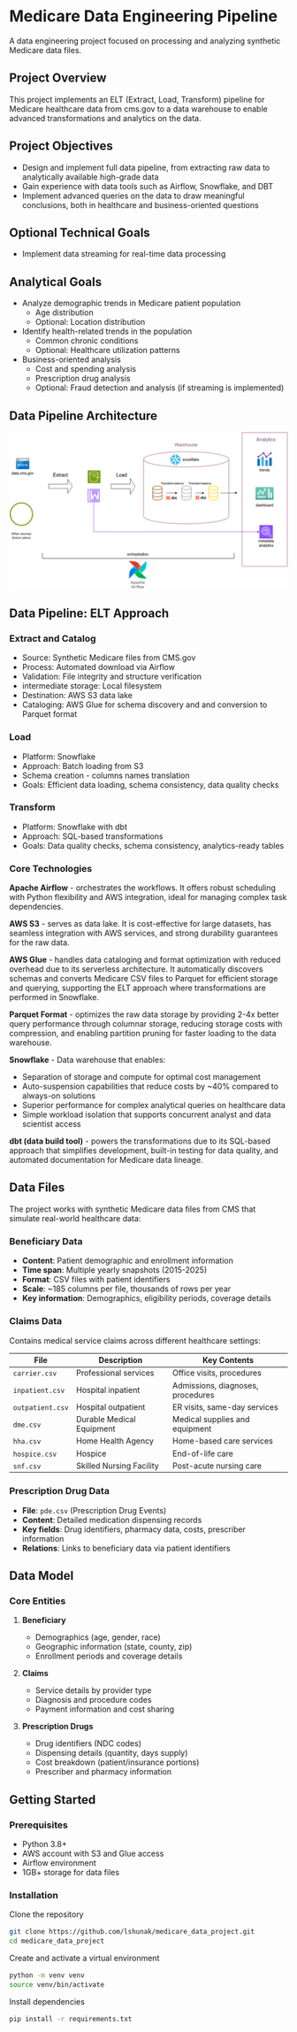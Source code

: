 # Medicare Data Engineering Pipeline

A data engineering project focused on processing and analyzing synthetic Medicare data files.

## Project Overview

This project implements an ELT (Extract, Load, Transform) pipeline for Medicare healthcare data from cms.gov to a data warehouse to enable advanced transformations and analytics on the data.

## Project Objectives

- Design and implement full data pipeline, from extracting raw data to analytically available high-grade data
- Gain experience with data tools such as Airflow, Snowflake, and DBT
- Implement advanced queries on the data to draw meaningful conclusions, both in healthcare and business-oriented questions


## Optional Technical Goals
- Implement data streaming for real-time data processing

## Analytical Goals
- Analyze demographic trends in Medicare patient population
   - Age distribution
   - Optional: Location distribution
- Identify health-related trends in the population
   - Common chronic conditions
   - Optional: Healthcare utilization patterns
- Business-oriented analysis
   - Cost and spending analysis
   - Prescription drug analysis
   - Optional: Fraud detection and analysis (if streaming is implemented)

## Data Pipeline Architecture

![Medicare Data Pipeline Architecture](docs/images/project_design.png)


## Data Pipeline: ELT Approach

### Extract and Catalog

- Source: Synthetic Medicare files from CMS.gov
- Process: Automated download via Airflow
- Validation: File integrity and structure verification
- intermediate storage: Local filesystem
- Destination: AWS S3 data lake
- Cataloging: AWS Glue for schema discovery and and conversion to Parquet format
  
### Load
- Platform: Snowflake
- Approach: Batch loading from S3
- Schema creation - columns names translation
- Goals: Efficient data loading, schema consistency, data quality checks
  
### Transform
- Platform: Snowflake with dbt
- Approach: SQL-based transformations
- Goals: Data quality checks, schema consistency, analytics-ready tables
  
  
### Core Technologies

**Apache Airflow** - orchestrates the workflows. It offers robust scheduling with Python flexibility and AWS integration, ideal for managing complex task dependencies.

**AWS S3** - serves as data lake. It is cost-effective for large datasets, has seamless integration with AWS services, and strong durability guarantees for the raw data.

**AWS Glue** - handles data cataloging and format optimization with reduced overhead due to its serverless architecture. It automatically discovers schemas and converts Medicare CSV files to Parquet for efficient storage and querying, supporting the ELT approach where transformations are performed in Snowflake.

**Parquet Format** - optimizes the raw data storage by providing 2-4x better query performance through columnar storage, reducing storage costs with compression, and enabling partition pruning for faster loading to the data warehouse.

**Snowflake** - Data warehouse that enables:
- Separation of storage and compute for optimal cost management
- Auto-suspension capabilities that reduce costs by ~40% compared to always-on solutions
- Superior performance for complex analytical queries on healthcare data
- Simple workload isolation that supports concurrent analyst and data scientist access

**dbt (data build tool)** - powers the transformations due to its SQL-based approach that simplifies development, built-in testing for data quality, and automated documentation for Medicare data lineage.


## Data Files

The project works with synthetic Medicare data files from CMS that simulate real-world healthcare data:

### Beneficiary Data

- **Content**: Patient demographic and enrollment information
- **Time span**: Multiple yearly snapshots (2015-2025)
- **Format**: CSV files with patient identifiers
- **Scale**: ~185 columns per file, thousands of rows per year
- **Key information**: Demographics, eligibility periods, coverage details

### Claims Data

Contains medical service claims across different healthcare settings:

| File | Description | Key Contents |
|------|-------------|--------------|
| `carrier.csv` | Professional services | Office visits, procedures |
| `inpatient.csv` | Hospital inpatient | Admissions, diagnoses, procedures |
| `outpatient.csv` | Hospital outpatient | ER visits, same-day services |
| `dme.csv` | Durable Medical Equipment | Medical supplies and equipment |
| `hha.csv` | Home Health Agency | Home-based care services |
| `hospice.csv` | Hospice | End-of-life care |
| `snf.csv` | Skilled Nursing Facility | Post-acute nursing care |

### Prescription Drug Data

- **File**: `pde.csv` (Prescription Drug Events)
- **Content**: Detailed medication dispensing records
- **Key fields**: Drug identifiers, pharmacy data, costs, prescriber information
- **Relations**: Links to beneficiary data via patient identifiers

## Data Model

### Core Entities

1. **Beneficiary**
   - Demographics (age, gender, race)
   - Geographic information (state, county, zip)
   - Enrollment periods and coverage details

2. **Claims**
   - Service details by provider type
   - Diagnosis and procedure codes
   - Payment information and cost sharing

3. **Prescription Drugs**
   - Drug identifiers (NDC codes)
   - Dispensing details (quantity, days supply)
   - Cost breakdown (patient/insurance portions)
   - Prescriber and pharmacy information

## Getting Started

### Prerequisites

- Python 3.8+
- AWS account with S3 and Glue access
- Airflow environment
- 1GB+ storage for data files

### Installation

Clone the repository
```bash
git clone https://github.com/lshunak/medicare_data_project.git
cd medicare_data_project
```
Create and activate a virtual environment
```bash
python -m venv venv
source venv/bin/activate
```
Install dependencies
```bash
pip install -r requirements.txt
